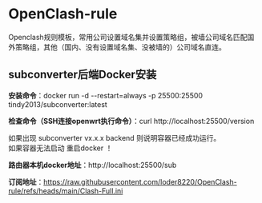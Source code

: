 # OpenClash-rule
Openclash规则模板，常用公司设置域名集并设置策略组，被墙公司域名匹配国外策略组，其他（国内、没有设置域名集、没被墙的）公司域名直连。    

## subconverter后端Docker安装
**安装命令**：docker run -d --restart=always -p 25500:25500 tindy2013/subconverter:latest    

**检查命令（SSH连接openwrt执行命令）**：curl http://localhost:25500/version     

如果出现 subconverter vx.x.x backend 则说明容器已经成功运行。     
如果容器无法启动  重启docker ！     

**路由器本机docker地址**：http://localhost:25500/sub      

**订阅地址**：https://raw.githubusercontent.com/loder8220/OpenClash-rule/refs/heads/main/Clash-Full.ini     

